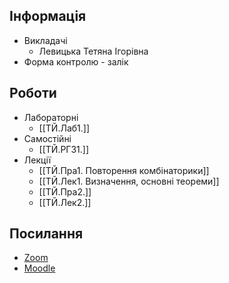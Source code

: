 ## Інформація

- Викладачі
  - Левицька Тетяна Ігорівна
- Форма контролю - залік

## Роботи

- Лабораторні
  - [[ТЙ.Лаб1.]]
- Самостійні
  - [[ТЙ.РГЗ1.]]
- Лекції
  - [[ТЙ.Пра1. Повторення комбінаторики]]
  - [[ТЙ.Лек1. Визначення, основні теореми]]
  - [[ТЙ.Пра2.]]
  - [[ТЙ.Лек2.]]

## Посилання

- [Zoom](https://meet.google.com/arg-syjc-vcz)
- [Moodle](https://moodle.zp.edu.ua/course/view.php?id=5060)
